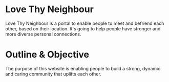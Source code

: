 # Love Thy Neighbour

Love Thy Neighbour is a portal to enable people to meet and befriend each other, based on their location. It's going to help people have stronger and more diverse personal connections.

# Outline & Objective

The purpose of this website is enabling people to build a strong, dynamic and caring community that uplifts each other.
